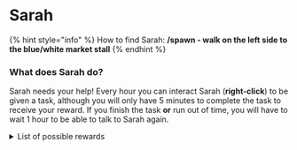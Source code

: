# Sarah

{% hint style="info" %}
How to find Sarah: **/spawn - walk on the left side to the blue/white market stall**
{% endhint %}

### What does Sarah do?

Sarah needs your help! Every hour you can interact Sarah (**right-click**) to be given a task, although you will only have 5 minutes to complete the task to receive your reward. If you finish the task **or** run out of time, you will have to wait 1 hour to be able to talk to Sarah again.

<details>

<summary>List of possible rewards</summary>



</details>
